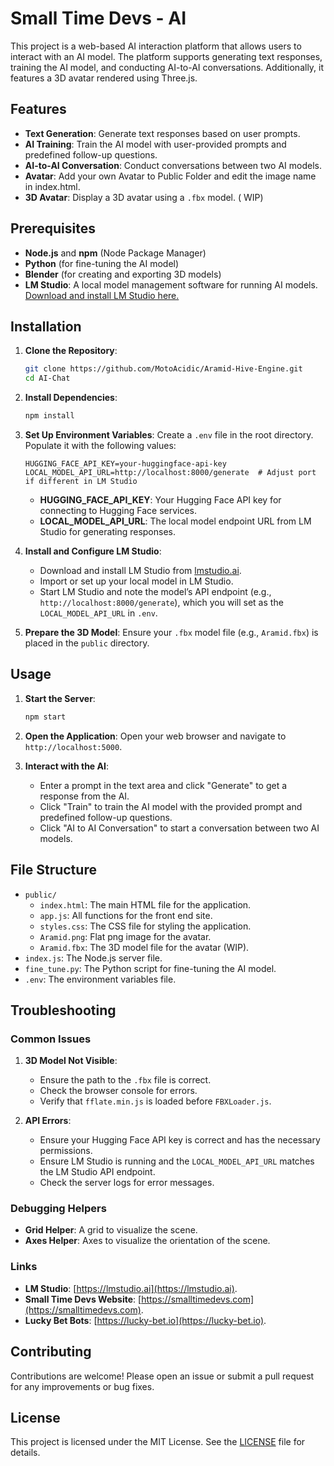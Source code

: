# Small Time Devs - AI

This project is a web-based AI interaction platform that allows users to interact with an AI model. The platform supports generating text responses, training the AI model, and conducting AI-to-AI conversations. Additionally, it features a 3D avatar rendered using Three.js.

## Features

- **Text Generation**: Generate text responses based on user prompts.
- **AI Training**: Train the AI model with user-provided prompts and predefined follow-up questions.
- **AI-to-AI Conversation**: Conduct conversations between two AI models.
- **Avatar**: Add your own Avatar to Public Folder and edit the image name in index.html.
- **3D Avatar**: Display a 3D avatar using a `.fbx` model. ( WIP)

## Prerequisites

- **Node.js** and **npm** (Node Package Manager)
- **Python** (for fine-tuning the AI model)
- **Blender** (for creating and exporting 3D models)
- **LM Studio**: A local model management software for running AI models. [Download and install LM Studio here.](https://lmstudio.ai/)

## Installation

1. **Clone the Repository**:
    ```sh
    git clone https://github.com/MotoAcidic/Aramid-Hive-Engine.git
    cd AI-Chat
    ```

2. **Install Dependencies**:
    ```sh
    npm install
    ```

3. **Set Up Environment Variables**:
    Create a `.env` file in the root directory. Populate it with the following values:

    ```env
    HUGGING_FACE_API_KEY=your-huggingface-api-key
    LOCAL_MODEL_API_URL=http://localhost:8000/generate  # Adjust port if different in LM Studio
    ```

    - **HUGGING_FACE_API_KEY**: Your Hugging Face API key for connecting to Hugging Face services.
    - **LOCAL_MODEL_API_URL**: The local model endpoint URL from LM Studio for generating responses.

4. **Install and Configure LM Studio**:
    - Download and install LM Studio from [lmstudio.ai](https://lmstudio.ai/).
    - Import or set up your local model in LM Studio.
    - Start LM Studio and note the model’s API endpoint (e.g., `http://localhost:8000/generate`), which you will set as the `LOCAL_MODEL_API_URL` in `.env`.

5. **Prepare the 3D Model**:
    Ensure your `.fbx` model file (e.g., `Aramid.fbx`) is placed in the `public` directory.

## Usage

1. **Start the Server**:
    ```sh
    npm start
    ```

2. **Open the Application**:
    Open your web browser and navigate to `http://localhost:5000`.

3. **Interact with the AI**:
    - Enter a prompt in the text area and click "Generate" to get a response from the AI.
    - Click "Train" to train the AI model with the provided prompt and predefined follow-up questions.
    - Click "AI to AI Conversation" to start a conversation between two AI models.

## File Structure

- `public/`
  - `index.html`: The main HTML file for the application.
  - `app.js`: All functions for the front end site.
  - `styles.css`: The CSS file for styling the application.
  - `Aramid.png`: Flat png image for the avatar.
  - `Aramid.fbx`: The 3D model file for the avatar (WIP).
- `index.js`: The Node.js server file.
- `fine_tune.py`: The Python script for fine-tuning the AI model.
- `.env`: The environment variables file.

## Troubleshooting

### Common Issues

1. **3D Model Not Visible**:
    - Ensure the path to the `.fbx` file is correct.
    - Check the browser console for errors.
    - Verify that `fflate.min.js` is loaded before `FBXLoader.js`.

2. **API Errors**:
    - Ensure your Hugging Face API key is correct and has the necessary permissions.
    - Ensure LM Studio is running and the `LOCAL_MODEL_API_URL` matches the LM Studio API endpoint.
    - Check the server logs for error messages.

### Debugging Helpers

- **Grid Helper**: A grid to visualize the scene.
- **Axes Helper**: Axes to visualize the orientation of the scene.
  
### Links

- **LM Studio**: [https://lmstudio.ai](https://lmstudio.ai).
- **Small Time Devs Website**: [https://smalltimedevs.com](https://smalltimedevs.com).
- **Lucky Bet Bots**: [https://lucky-bet.io](https://lucky-bet.io).

## Contributing

Contributions are welcome! Please open an issue or submit a pull request for any improvements or bug fixes.

## License

This project is licensed under the MIT License. See the [LICENSE](LICENSE) file for details.
